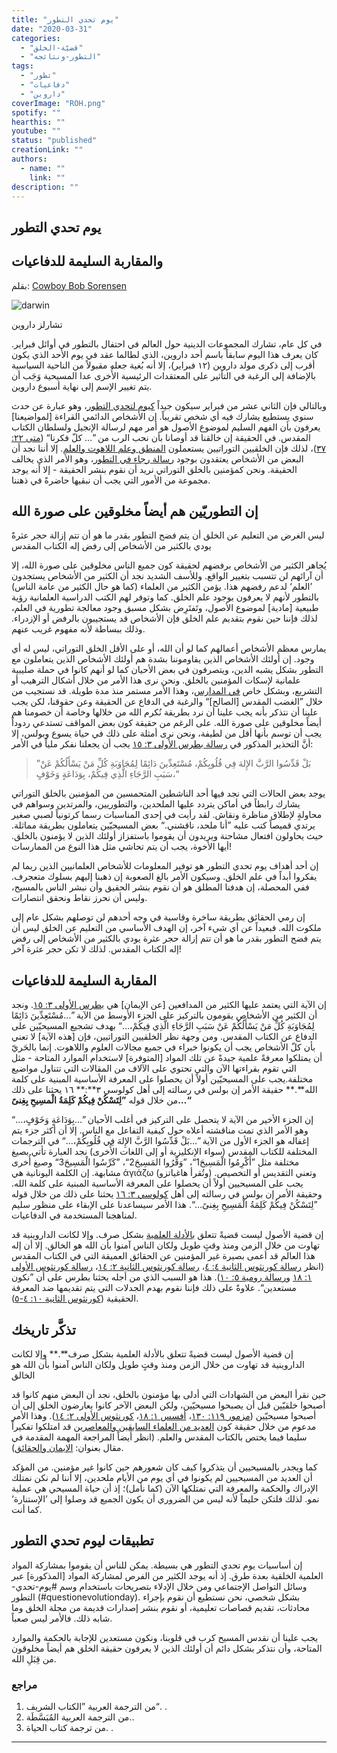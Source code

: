 ```yaml
---
title: "يوم تحدي التطور"
date: "2020-03-31"
categories: 
  - "قضيّة-الخلق"
  - "التطور-ونتائجه"
tags: 
  - "تطور"
  - "دفاعيات"
  - "داروين"
coverImage: "ROH.png"
spotify: ""
hearthis: ""
youtube: ""
status: "published"
creationLink: ""
authors:
  - name: ""
    link: ""
description: ""
---
```


## يوم تحدي التطور

## والمقاربة السليمة للدفاعيات

بقلم: [Cowboy Bob Sorensen](https://creation.com/bob-sorensen) 

![darwin](images/image.jpeg)

تشارلز داروين

في كل عام، تشارك المجموعات الدينية حول العالم في احتفال بالتطور في أوائل فبراير. كان يعرف هذا اليوم سابقاً باسم أحد داروين، الذي لطالما عقد في يوم الأحد الذي يكون أقرب إلى ذكرى مولد داروين (١٢ فبراير)، إلا أنه بُغية جعله مقبولاً من الناحية السياسية بالإضافة إلى الرغبة في التأثير على المعتقدات الرئيسية الأُخرى عدا المسيحية وَجَب أن يتم تغيير الإسم إلى نهاية أسبوع داروين.

وبالتالي فإن الثاني عشر من فبراير سيكون جيداً [كيوم لتحدي التطور](https://creation.com/the-importance-of-question-evolution-day)، وهو عبارة عن حدث سنوي يستطيع يشارك فيه أي شخص تقريباً. إن الأشخاص الدائمي القراءة \[لمواضيعنا\] يعرفون بأن الفهم السليم لموضوع الأصول هو أمر مهم لرسالة الإنجيل ولسلطان الكتاب المقدس. في الحقيقة إن خالقنا قد أوصانا بأن نحب الرب من ”… كلّ فكرنا“ ([متى ٢٢: ٣٧](https://biblia.com/books/ar-vandyke/mt22.37))، لذلك فإن الخلقيين التوراتيين يستعملون [المنطق وعلم اللاهوت والعلم](https://creation.com/loving-god-with-all-your-mind-logic-and-creation). إلا أننا نجد أن البعض من الأشخاص يعتقدون بوجود [رسالة رجاء في التطور](https://creation.com/evolution-message-of-hope)، وهو الأمر الذي يخالف الحقيقة. ونحن كمؤمنين بالخلق التوراتي نريد أن نقوم بنشر الحقيقة - إلا أنه يوجد مجموعة من الأمور التي يجب أن نبقيها حاضرةً في ذهننا.

## إن التطوريّين هم أيضاً مخلوقين على صورة الله

ليس الغرض من التعليم عن الخلق أن يتم فضح التطور بقدر ما هو أن تتم إزالة حجر عثرةً يودي بالكثير من الأشخاص إلى رفض إله الكتاب المقدس 

يُجاهر الكثير من الأشخاص برفضهم لحقيقة كون جميع الناس مخلوقين على صورة الله، إلا أن آرائهم لن تتسبب بتغيير الواقع. وللأسف الشديد نجد أن الكثير من الأشخاص يستجدون ’العلم‘ لدعم رفضهم هذا. يؤمن الكثير من العلماء (كما هو حال الكثير من عامة الناس) بالتطور لأنهم لا يعرفون بوجود علم الخلق. كما وتوفر لهم الكتب الدراسية العلمانية رؤية طبيعية \[مادية\] لموضوع الأصول، وتَفتَرِض بشكل مسبق وجود معالجة تطورية في العلم، لذلك فإننا حين نقوم بتقديم علم الخلق فإن الأشخاص قد يستجيبون بالرفض أو الإزدراء. وذلك ببساطة لأنه مفهوم غريب عنهم.

يمارس معظم الأشخاص أعمالهم كما لو أن الله، أو على الأقل الخلق التوراتي، ليس له أي وجود. إن أولئك الأشخاص الذين يقاوموننا بشدة هم أولئك الأشخاص الذين يتعاملون مع التطور بشكل يشبه الدين، ويتصرفون في بعض الأحيان كما لو أنهم كانوا في حملة صليبية علمانية لإسكات المؤمنين بالخلق. ونحن نرى هذا الأمر من خلال أشكال الترهيب أو التشريع، وبشكل خاص [في المدارس](https://creation.com/censorship-creation-schools)، وهذا الأمر مستمر منذ مدة طويلة. قد نستجيب من خلال ”الغضب المقدس \[الصالح\]“ والرغبة في الدفاع عن الحقيقة وعن حقوقنا، لكن يجب علينا أن نتذكر بأنه يجب علينا أن نرد بطريقة نُكرم الله من خلالها وخاصة أن خصومنا هم أيضاً مخلوقين على صورة الله. على الرغم من حقيقة كون بعض المواقف تستدعي ردوداً يجب أن توسم بأنها أقل من لطيفة، ونحن نرى أمثلة على ذلك في حياة يسوع وبولس، إلا أنَّ التحذير المذكور في [رسالة بطرس الأولى ٣: ١٥](https://biblia.com/books/ar-vandyke/1pe3.15) يجب أن يجعلنا نفكر ملياً في الأمر: 

> ”بَلْ قَدِّسُوا الرَّبَّ الإِلهَ فِي قُلُوبِكُمْ، مُسْتَعِدِّينَ دَائِمًا لِمُجَاوَبَةِ كُلِّ مَنْ يَسْأَلُكُمْ عَنْ سَبَبِ الرَّجَاءِ الَّذِي فِيكُمْ، بِوَدَاعَةٍ وَخَوْفٍ،“

يوجد بعض الحالات التي نجد فيها أحد الناشطين المتحمسين من المؤمنين بالخلق التوراتي يشارك رابطاً في أماكن يتردد عليها الملحدين، والتطوريين، والمرتدين وسواهم في محاولةٍ لإطلاق مناظرة ونقاش. لقد رأيت في إحدى المناسبات رسما كرتونياً لصبي صغير يرتدي قميصاً كتب عليه ”أنا ملحد، ناقشني.“ بعض المسيحيّين يتعاملون بطريقة مماثلة. حيث يحاولون افتعال مشاحنة ويريدون أن يقوموا باستفزاز أولئك الذين لا يؤمنون بالخلق. أيها الأخوة، يجب أن يتم تحاشي مثل هذا النوع من الممارسات!

إن أحد أهداف يوم تحدي التطور هو توفير المعلومات للأشخاص العلمانيين الذين ربما لم يفكروا أبداً في علم الخلق. وسيكون الأمر بالغ الصعوبة إن ذهبنا إليهم بسلوك متعجرف. ففي المحصلة، إن هدفنا المطلق هو أن نقوم بنشر الحقيق وأن نبشر الناس بالمسيح، وليس أن نحرز نقاط ونحقق انتصارات.

إن رمي الحقائق بطريقة ساخرة وقاسية في وجه أحدهم لن توصلهم بشكل عام إلى ملكوت الله. فبعيداً عن أي شيء آخر، إن الهدف الأساسي من التعليم عن الخلق ليس أن يتم فضح التطور بقدر ما هو أن تتم إزالة حجر عثرة يودي بالكثير من الأشخاص إلى رفض إله الكتاب المقدس. لذلك لا تكن حجر عثرة آخر!

## المقاربة السليمة للدفاعيات

إن الآية التي يعتمد عليها الكثير من المدافعين \[عن الإيمان\] هي [بطرس الأولى ٣: ١٥](https://biblia.com/books/ar-vandyke/1pe3.15). ونجد أن الكثير من الأشخاص يقومون بالتركيز على الجزء الأوسط من الآية ”…مُسْتَعِدِّينَ دَائِمًا لِمُجَاوَبَةِ كُلِّ مَنْ يَسْأَلُكُمْ عَنْ سَبَبِ الرَّجَاءِ الَّذِي فِيكُمْ،…“ بهدف تشجيع المسيحيّين على الدفاع عن الكتاب المقدس. ومن وجهة نظر الخلقيين التوراتيين، فإن \[هذه الآية\] لا تعني بأن كلّ الأشخاص يجب أن يكونوا خبراء في جميع مجالات العلوم واللاهوت. إنما بالحَريّ أن يمتلكوا معرفةً علمية جيدةً عن تلك المواد \[المتوفرة\] لاستخدام الموارد المتاحة - مثل التي تقوم بقراءتها الآن والتي تحتوي على الآلاف من المقالات التي تتناول مواضيع مختلفة.يجب على المسيحيّين أولاً أن يحصلوا على المعرفة الأساسية المبنية على كلمة الله**.** حقيقة الأمر إن بولس في رسالته إلى أهل كولوسي ٣**:** ١٦ يحثنا على ذلك من خلال قوله **”**لِتَسْكُنْ فِيكُمْ كَلِمَةُ الْمسِيحِ بِغِنىً**…“**

إن الجزء الأخير من الآية لا يتحصل على التركيز في أغلب الأحيان ”…بِوَدَاعَةٍ وَخَوْفٍ،…“ وهو الأمر الذي تمت مناقشته أعلاه حول كيفية التفاعل مع الناس. إلا أن أكثر جزء يتم إغفاله هو الجزء الأول من الآية ”…بَلْ قَدِّسُوا الرَّبَّ الإِلهَ فِي قُلُوبِكُمْ،…“ في الترجمات المختلفة للكتاب المقدس (سواء الإنكليزية أو إلى اللغات الأُخرى) نجد العبارة تأتي بصيغ مختلفة مثل ”أَكْرِمُوا الْمَسِيحَ1“، ”وَقِّرُوا المَسِيحَ2“، ”كَرِّسُوا الْمَسِيحَ3“ وصيغ أُخرى مشابهة. إن الكلمة اليونانية هي ἁγιάζω (وتُقرأ هاغياتزو) وتعني التقديس أو التخصيص. يجب على المسيحيين أولاً أن يحصلوا على المعرفة الأساسية المبنية على كلمة الله. وحقيقة الأمر إن بولس في رسالته إلى أهل [كولوسي ٣: ١٦](https://biblia.com/books/ar-vandyke/col3.16) يحثنا على ذلك من خلال قوله ”لِتَسْكُنْ فِيكُمْ كَلِمَةُ الْمَسِيحِ بِغِنىً…“. هذا الأمر سيساعدنا على الإبقاء على منظور سليم لمناهجنا المستخدمة في الدفاعيات.

إن قضية الأصول ليست قضيةً تتعلق [بالأدلة العلمية](https://creation.com/evolutions-achilles-heels) بشكل صرف. وإلا لكانت الداروينية قد تهاوت من خلال الزمن ومنذ وقتٍ طويل ولكان الناس آمنوا بأن الله هو الخالق. إلا أن إله هذا العالم قد أعمى بصيرة غير المؤمنين عن الحقائق العميقة التي في الكتاب المقدس (انظر [رسالة كورنثوس الثانية ٤: ٤](https://biblia.com/books/ar-vandyke/2cor4.4)، [رسالة كورنثوس الثانية ٢: ١٤](https://biblia.com/books/ar-vandyke/2cor2.14)، [رسالة كورنثوس الأولى ١: ١٨](https://biblia.com/books/ar-vandyke/1cor1.18) و[رسالة رومية ٥: ١٠](https://biblia.com/books/ar-vandyke/ro5.10)). هذا هو السبب الذي من أجله يحثنا بطرس على أن ”نكون مستعدين“. علاوةً على ذلك فإننا نقوم بهدم الجدلات التي يتم تقديمها ضد المعرفة الحقيقية ([كورنثوس الثانية ١٠: ٤-٥](https://biblia.com/books/ar-vandyke/2cor10.4-5)).

## تذكَّر تاريخك

إن قضية الأصول ليست قضيةً تتعلق بالأدلة العلمية بشكل صرف**.** وإلا لكانت الداروينية قد تهاوت من خلال الزمن ومنذ وقتٍ طويل ولكان الناس آمنوا بأن الله هو الخالق 

حين نقرأ البعض من الشهادات التي أدلى بها مؤمنون بالخلق، نجد أن البعض منهم كانوا قد أصبحوا خلقيّين قبل أن يصبحوا مسيحيّين، ولكن البعض الآخر كانوا يعارضون الخلق إلى أن أصبحوا مسيحيّين ([مزمور ١١٩: ١٣٠](https://biblia.com/books/ar-vandyke/ps119.130)، [أفسس ١: ١٨](https://biblia.com/books/ar-vandyke/eph1.18)، [كورنثوس الأولى ٢: ١٤](https://biblia.com/books/ar-vandyke/1cor2.14)). وهذا الأمر مدعوم من خلال حقيقة كون [العديد من العلماء السابقين والمعاصرين](https://creation.com/creation-scientists) قد امتلكوا تفكيراً سليما فيما يختص بالكتاب المقدس والعلم. (انظر أيضاً المراجعة المهمة المقدمة في مقال بعنوان: [الإيمان والحقائق](https://creation.com/faith-and-facts)).

كما ويجدر بالمسيحيين أن يتذكروا كيف كان شعورهم حين كانوا غير مؤمنين. من المؤكد أن العديد من المسيحيين لم يكونوا في أي يوم من الأيام ملحدين، إلا أننا لم نكن نمتلك الإدراك والحكمة والمعرفة التي نمتلكها الآن (كما نأمل)؛ إذ أن حياة المسيحي هي عملية نمو. لذلك فلتكن حليماً لأنه ليس من الضروري أن يكون الجميع قد وصلوا إلى ’الإستنارة‘ كما أنت.

## تطبيقات ليوم تحدي التطور

إن أساسيات يوم تحدي التطور هي بسيطة. يمكن للناس أن يقوموا بمشاركة المواد العلمية الخلقية بعدة طرق. إذ أنه يوجد الكثير من الفرص لمشاركة المواد \[المذكورة\] عبر وسائل التواصل الإجتماعي ومن خلال الإدلاء بتصريحات باستخدام وسم #يوم-تحدي-التطور (#questionevolutionday). بشكل شخصي، نحن نستطيع أن نقوم بإجراء محادثات، تقديم قصاصات تعليمية، أو نقوم بنشر إصدارات قديمة من مجلة الخلق وما شابه ذلك. فالأمر ليس صعباً.

يجب علينا أن نقدس المسيح كرب في قلوبنا، ونكون مستعدين للإجابة بالحكمة والموارد المتاحة، وأن نتذكر بشكل دائم أن أولئك الذين لا يعرفون حقيقة الخلق هم أيضاً مخلوقون من قِبَلِ الله.

### مراجع

1. من الترجمة العربية ”الكتاب الشريف“. .
2. من الترجمة العربية المُبَسَّطَة..
3. من ترجمة كتاب الحياة. .

* * *
